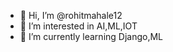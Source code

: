 - 👋 Hi, I’m @rohitmahale12
- 👀 I’m interested in AI,ML,IOT
- 🌱 I’m currently learning Django,ML

<!---
rohitmahale12/rohitmahale12 is a ✨ special ✨ repository because its `README.md` (this file) appears on your GitHub profile.
You can click the Preview link to take a look at your changes.
--->
